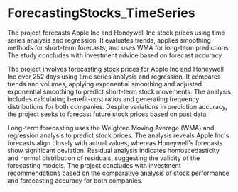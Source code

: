 # ForecastingStocks_TimeSeries
The project forecasts Apple Inc and Honeywell Inc stock prices using time series analysis and regression. It evaluates trends, applies smoothing methods for short-term forecasts, and uses WMA for long-term predictions. The study concludes with investment advice based on forecast accuracy.

The project involves forecasting stock prices for Apple Inc and Honeywell Inc over 252 days using time series analysis and regression. It compares trends and volumes, applying exponential smoothing and adjusted exponential smoothing to predict short-term stock movements. The analysis includes calculating benefit-cost ratios and generating frequency distributions for both companies. Despite variations in prediction accuracy, the project seeks to forecast future stock prices based on past data.

Long-term forecasting uses the Weighted Moving Average (WMA) and regression analysis to predict stock prices. The analysis reveals Apple Inc's forecasts align closely with actual values, whereas Honeywell's forecasts show significant deviation. Residual analysis indicates homoscedasticity and normal distribution of residuals, suggesting the validity of the forecasting models. The project concludes with investment recommendations based on the comparative analysis of stock performance and forecasting accuracy for both companies.


